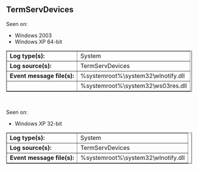 ## TermServDevices

Seen on:
* Windows 2003
* Windows XP 64-bit

<table border="1" class="docutils">
  <tbody>
    <tr>
      <td><b>Log type(s):</b></td>
      <td>System</td>
    </tr>
    <tr>
      <td><b>Log source(s):</b></td>
      <td>TermServDevices</td>
    </tr>
    <tr>
      <td><b>Event message file(s):</b></td>
      <td>%systemroot%\system32\wlnotify.dll</td>
    </tr>
    <tr>
      <td>&nbsp;</td>
      <td>%systemroot%\system32\ws03res.dll</td>
    </tr>
  </tbody>
</table>

&nbsp;

Seen on:
* Windows XP 32-bit

<table border="1" class="docutils">
  <tbody>
    <tr>
      <td><b>Log type(s):</b></td>
      <td>System</td>
    </tr>
    <tr>
      <td><b>Log source(s):</b></td>
      <td>TermServDevices</td>
    </tr>
    <tr>
      <td><b>Event message file(s):</b></td>
      <td>%systemroot%\system32\wlnotify.dll</td>
    </tr>
  </tbody>
</table>

&nbsp;

